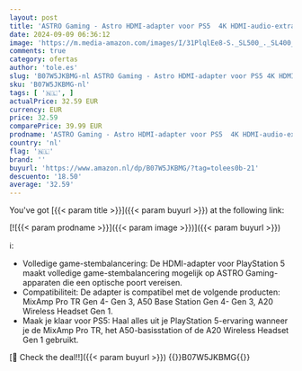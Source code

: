 ```yaml
---
layout: post
title: 'ASTRO Gaming - Astro HDMI-adapter voor PS5  4K HDMI-audio-extractor naar optische Spdif Toslink  Compatibel met A50-basisstation  MixAmp Pro TR  A20 Gaming Headset op PlayStation 5'
date: 2024-09-09 06:36:12
image: 'https://m.media-amazon.com/images/I/31PlqlEe8-S._SL500_._SL400_.jpg'
comments: true
category: ofertas
author: 'tole.es'
slug: 'B07W5JKBMG-nl ASTRO Gaming - Astro HDMI-adapter voor PS5 4K HDMI-audio-...'
sku: 'B07W5JKBMG-nl'
tags: [ '🇳🇱', ]
actualPrice: 32.59 EUR
currency: EUR
price: 32.59
comparePrice: 39.99 EUR
prodname: 'ASTRO Gaming - Astro HDMI-adapter voor PS5  4K HDMI-audio-extractor naar optische Spdif Toslink  Compatibel met A50-basisstation  MixAmp Pro TR  A20 Gaming Headset op PlayStation 5'
country: 'nl'
flag: '🇳🇱'
brand: ''
buyurl: 'https://www.amazon.nl/dp/B07W5JKBMG/?tag=tolees0b-21'
descuento: '18.50'
average: '32.59'
---
```


You've got [{{< param title >}}]({{< param buyurl >}}) at the following link:

[![{{< param prodname >}}]({{< param image >}})]({{< param buyurl >}})

ℹ️:

- Volledige game-stembalancering: De HDMI-adapter voor PlayStation 5 maakt volledige game-stembalancering mogelijk op ASTRO Gaming-apparaten die een optische poort vereisen.
- Compatibiliteit: De adapter is compatibel met de volgende producten: MixAmp Pro TR Gen 4- Gen 3, A50 Base Station Gen 4- Gen 3, A20 Wireless Headset Gen 1.
- Maak je klaar voor PS5: Haal alles uit je PlayStation 5-ervaring wanneer je de MixAmp Pro TR, het A50-basisstation of de A20 Wireless Headset Gen 1 gebruikt.

[🛒 Check the deal!!]({{< param buyurl >}})
{{<world>}}B07W5JKBMG{{</world>}}
